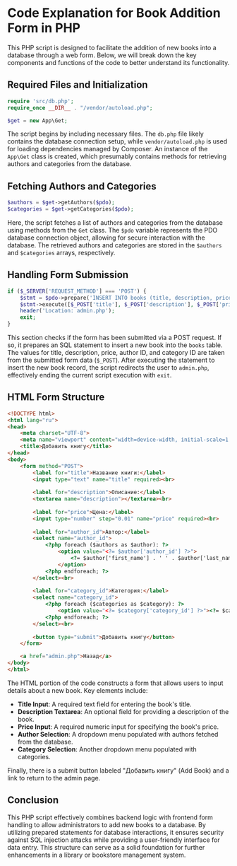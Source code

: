 # Code Explanation for Book Addition Form in PHP

This PHP script is designed to facilitate the addition of new books into a database through a web form. Below, we will break down the key components and functions of the code to better understand its functionality.

## Required Files and Initialization

```php
require 'src/db.php';
require_once __DIR__ . "/vendor/autoload.php";

$get = new App\Get;
```

The script begins by including necessary files. The `db.php` file likely contains the database connection setup, while `vendor/autoload.php` is used for loading dependencies managed by Composer. An instance of the `App\Get` class is created, which presumably contains methods for retrieving authors and categories from the database.

## Fetching Authors and Categories

```php
$authors = $get->getAuthors($pdo);
$categories = $get->getCategories($pdo);
```

Here, the script fetches a list of authors and categories from the database using methods from the `Get` class. The `$pdo` variable represents the PDO database connection object, allowing for secure interaction with the database. The retrieved authors and categories are stored in the `$authors` and `$categories` arrays, respectively.

## Handling Form Submission

```php
if ($_SERVER['REQUEST_METHOD'] === 'POST') {
    $stmt = $pdo->prepare('INSERT INTO books (title, description, price, author_id, category_id) VALUES (?, ?, ?, ?, ?)');
    $stmt->execute([$_POST['title'], $_POST['description'], $_POST['price'], $_POST['author_id'], $_POST['category_id']]);
    header('Location: admin.php');
    exit;
}
```

This section checks if the form has been submitted via a POST request. If so, it prepares an SQL statement to insert a new book into the `books` table. The values for title, description, price, author ID, and category ID are taken from the submitted form data (`$_POST`). After executing the statement to insert the new book record, the script redirects the user to `admin.php`, effectively ending the current script execution with `exit`.

## HTML Form Structure

```html
<!DOCTYPE html>
<html lang="ru">
<head>
    <meta charset="UTF-8">
    <meta name="viewport" content="width=device-width, initial-scale=1.0">
    <title>Добавить книгу</title>
</head>
<body>
    <form method="POST">
        <label for="title">Название книги:</label>
        <input type="text" name="title" required><br>
        
        <label for="description">Описание:</label>
        <textarea name="description"></textarea><br>
        
        <label for="price">Цена:</label>
        <input type="number" step="0.01" name="price" required><br>
        
        <label for="author_id">Автор:</label>
        <select name="author_id">
            <?php foreach ($authors as $author): ?>
                <option value="<?= $author['author_id'] ?>">
                    <?= $author['first_name'] . ' ' . $author['last_name'] ?>
                </option>
            <?php endforeach; ?>
        </select><br>
        
        <label for="category_id">Категория:</label>
        <select name="category_id">
            <?php foreach ($categories as $category): ?>
                <option value="<?= $category['category_id'] ?>"><?= $category['name'] ?></option>
            <?php endforeach; ?>
        </select><br>
        
        <button type="submit">Добавить книгу</button>
    </form>

    <a href="admin.php">Назад</a>
</body>
</html>
```

The HTML portion of the code constructs a form that allows users to input details about a new book. Key elements include:

- **Title Input**: A required text field for entering the book's title.
- **Description Textarea**: An optional field for providing a description of the book.
- **Price Input**: A required numeric input for specifying the book's price.
- **Author Selection**: A dropdown menu populated with authors fetched from the database.
- **Category Selection**: Another dropdown menu populated with categories.

Finally, there is a submit button labeled "Добавить книгу" (Add Book) and a link to return to the admin page.

## Conclusion

This PHP script effectively combines backend logic with frontend form handling to allow administrators to add new books to a database. By utilizing prepared statements for database interactions, it ensures security against SQL injection attacks while providing a user-friendly interface for data entry. This structure can serve as a solid foundation for further enhancements in a library or bookstore management system.
